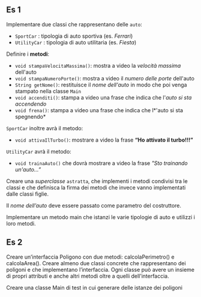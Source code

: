 ## Es 1
Implementare due classi che rappresentano delle `auto`:
- `SportCar` : tipologia di auto sportiva (es. *Ferrari*)
- `UtilityCar` : tipologia di auto utilitaria (es. *Fiesta*)

Definire i **metodi**:
- `void stampaVelocitaMassima()`: mostra a video la *velocità massima* dell'auto
- `void stampaNumeroPorte()`: mostra a video il *numero delle porte* dell'auto
- `String getNome()`: restituisce il *nome dell'auto* in modo che poi venga stampato nella classe `Main`
- `void accenditi()`: stampa a video una frase che indica che l'*auto si sta accendendo*
- `void frena()`: stampa a video una frase che indica che l*'auto si sta spegnendo*

`SportCar` inoltre avrà il metodo: 
- `void attivaIlTurbo()`: mostrare a video la frase **“Ho attivato il turbo!!!”**

`UtilityCar` avrà il metodo: 
- `void trainaAuto()` che dovrà mostrare a video la frase *"Sto trainando un'auto...”*

Creare una *superclasse* `astratta`, che implementi i metodi condivisi tra le classi e che definisca la firma dei metodi che invece vanno implementati dalle classi figlie.

Il *nome dell’auto* deve essere passato come parametro del costruttore.

Implementare un metodo main che istanzi le varie tipologie di auto e utilizzi i loro metodi.

## Es 2
Creare un’interfaccia Poligono con due metodi: calcolaPerimetro() e calcolaArea().
Creare almeno due classi concrete che rappresentano dei poligoni e che implementano l’interfaccia. Ogni classe può avere un insieme di propri attributi e anche altri metodi oltre a quelli dell’interfaccia.

Creare una classe Main di test in cui generare delle istanze dei poligoni